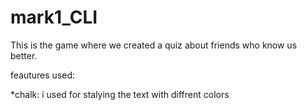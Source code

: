 # mark1_CLI

This is the game where we created a quiz about friends who know us better.

feautures used:

*chalk: i used for stalying the text with diffrent colors 
